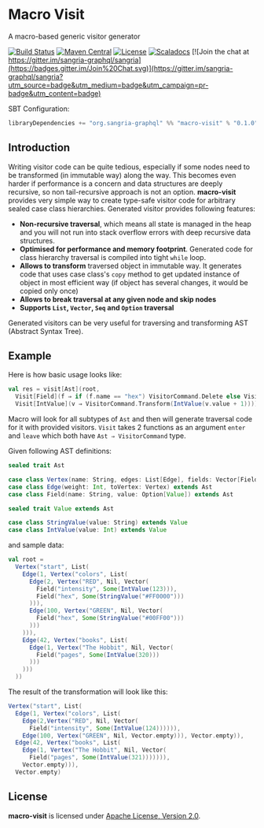 # Macro Visit

A macro-based generic visitor generator

[![Build Status](https://travis-ci.org/sangria-graphql/macro-visit.svg?branch=master)](https://travis-ci.org/sangria-graphql/macro-visit) [![Maven Central](https://maven-badges.herokuapp.com/maven-central/org.sangria-graphql/macro-visit_2.11/badge.svg)](https://maven-badges.herokuapp.com/maven-central/org.sangria-graphql/macro-visit_2.11) [![License](http://img.shields.io/:license-Apache%202-brightgreen.svg)](http://www.apache.org/licenses/LICENSE-2.0.txt) [![Scaladocs](https://www.javadoc.io/badge/org.sangria-graphql/macro-visit_2.12.svg?label=docs)](https://www.javadoc.io/doc/org.sangria-graphql/macro-visit_2.12) [![Join the chat at https://gitter.im/sangria-graphql/sangria](https://badges.gitter.im/Join%20Chat.svg)](https://gitter.im/sangria-graphql/sangria?utm_source=badge&utm_medium=badge&utm_campaign=pr-badge&utm_content=badge)

SBT Configuration:

```scala
libraryDependencies += "org.sangria-graphql" %% "macro-visit" % "0.1.0"
```

## Introduction

Writing visitor code can be quite tedious, especially if some nodes need to be transformed (in immutable way) along the way. This becomes even harder if performance is a concern and data structures are deeply recursive, so non tail-recursive approach is not an option. **macro-visit** provides very simple way to create type-safe visitor code for arbitrary sealed case class hierarchies. Generated visitor provides following features:

* **Non-recursive traversal**, which means all state is managed in the heap and you will not run into stack 
  overflow errors with deep recursive data structures. 
* **Optimised for performance and memory footprint**. Generated code for class hierarchy traversal is compiled into tight `while` loop.
* **Allows to transform** traversed object in immutable way. It generates code that uses case class's `copy` method to get updated 
  instance of object in most efficient way (if object has several changes, it would be copied only once)
* **Allows to break traversal at any given node and skip nodes**
* **Supports `List`, `Vector`, `Seq` and `Option` traversal**
  
Generated visitors can be very useful for traversing and transforming AST (Abstract Syntax Tree).        

## Example

Here is how basic usage looks like:

```scala
val res = visit[Ast](root,
  Visit[Field](f ⇒ if (f.name == "hex") VisitorCommand.Delete else VisitorCommand.Continue),
  Visit[IntValue](v ⇒ VisitorCommand.Transform(IntValue(v.value + 1))))
```

Macro will look for all subtypes of `Ast` and then will generate traversal code for it with provided visitors. `Visit` takes 2 functions 
as an argument `enter` and `leave` which both have `Ast ⇒ VisitorCommand` type.
 
Given following AST definitions:
 
```scala
sealed trait Ast

case class Vertex(name: String, edges: List[Edge], fields: Vector[Field] = Vector.empty) extends Ast
case class Edge(weight: Int, toVertex: Vertex) extends Ast
case class Field(name: String, value: Option[Value]) extends Ast

sealed trait Value extends Ast

case class StringValue(value: String) extends Value
case class IntValue(value: Int) extends Value
``` 

and sample data:

```scala
val root =
  Vertex("start", List(
    Edge(1, Vertex("colors", List(
      Edge(2, Vertex("RED", Nil, Vector(
        Field("intensity", Some(IntValue(123))),
        Field("hex", Some(StringValue("#FF0000")))
      ))),
      Edge(100, Vertex("GREEN", Nil, Vector(
        Field("hex", Some(StringValue("#00FF00")))
      )))
    ))),
    Edge(42, Vertex("books", List(
      Edge(1, Vertex("The Hobbit", Nil, Vector(
        Field("pages", Some(IntValue(320)))
      )))
    )))
  ))
```

The result of the transformation will look like this:

```scala
Vertex("start", List(
  Edge(1, Vertex("colors", List(
    Edge(2,Vertex("RED", Nil, Vector(
      Field("intensity", Some(IntValue(124)))))),
    Edge(100, Vertex("GREEN", Nil, Vector.empty))), Vector.empty)),
  Edge(42, Vertex("books", List(
    Edge(1, Vertex("The Hobbit", Nil, Vector(
      Field("pages", Some(IntValue(321))))))),
    Vector.empty))),
  Vector.empty)
```

## License

**macro-visit** is licensed under [Apache License, Version 2.0](http://www.apache.org/licenses/LICENSE-2.0).
